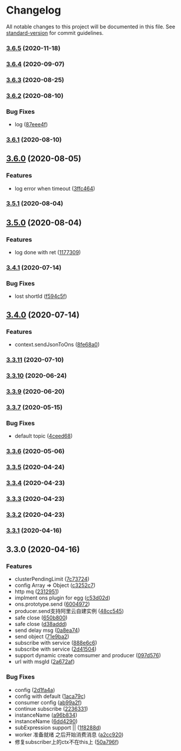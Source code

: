 # Changelog

All notable changes to this project will be documented in this file. See [standard-version](https://github.com/conventional-changelog/standard-version) for commit guidelines.

### [3.6.5](https://github.com/weidian-lab/egg-ons/compare/v3.6.4...v3.6.5) (2020-11-18)

### [3.6.4](https://github.com/eggjs/egg-ons/compare/v3.6.3...v3.6.4) (2020-09-07)

### [3.6.3](https://github.com/eggjs/egg-ons/compare/v3.6.2...v3.6.3) (2020-08-25)

### [3.6.2](https://github.com/eggjs/egg-ons/compare/v3.6.1...v3.6.2) (2020-08-10)


### Bug Fixes

* log ([87eee4f](https://github.com/eggjs/egg-ons/commit/87eee4f9e92e2671a26923c8e726d5433fef56a0))

### [3.6.1](https://github.com/eggjs/egg-ons/compare/v3.6.0...v3.6.1) (2020-08-10)

## [3.6.0](https://github.com/eggjs/egg-ons/compare/v3.5.1...v3.6.0) (2020-08-05)


### Features

* log error when timeout ([3ffc464](https://github.com/eggjs/egg-ons/commit/3ffc4647882c642298ac6001159c13f24c3c1db6))

### [3.5.1](https://github.com/eggjs/egg-ons/compare/v3.5.0...v3.5.1) (2020-08-04)

## [3.5.0](https://github.com/eggjs/egg-ons/compare/v3.4.1...v3.5.0) (2020-08-04)


### Features

* log done with ret ([1177309](https://github.com/eggjs/egg-ons/commit/117730917026158cfb1363915aa871e72af4a285))

### [3.4.1](https://github.com/eggjs/egg-ons/compare/v3.4.0...v3.4.1) (2020-07-14)


### Bug Fixes

* lost shortId ([f594c5f](https://github.com/eggjs/egg-ons/commit/f594c5f421bd340c622fdd2f21626bc356f5f880))

## [3.4.0](https://github.com/eggjs/egg-ons/compare/v3.3.11...v3.4.0) (2020-07-14)


### Features

* context.sendJsonToOns ([8fe68a0](https://github.com/eggjs/egg-ons/commit/8fe68a0e6166fe04f6fd3b0fece0c7b31e91f0de))

### [3.3.11](https://github.com/eggjs/egg-ons/compare/v3.3.10...v3.3.11) (2020-07-10)

### [3.3.10](https://github.com/eggjs/egg-ons/compare/v3.3.9...v3.3.10) (2020-06-24)

### [3.3.9](https://github.com/eggjs/egg-ons/compare/v3.3.7...v3.3.9) (2020-06-20)

### [3.3.7](https://github.com/eggjs/egg-ons/compare/v3.3.6...v3.3.7) (2020-05-15)


### Bug Fixes

* default topic ([4ceed68](https://github.com/eggjs/egg-ons/commit/4ceed68f0b5d8ce5a48c5fdf60813f305f8291b3))

### [3.3.6](https://github.com/eggjs/egg-ons/compare/v3.3.5...v3.3.6) (2020-05-06)

### [3.3.5](https://github.com/eggjs/egg-ons/compare/v3.3.4...v3.3.5) (2020-04-24)

### [3.3.4](https://github.com/eggjs/egg-ons/compare/v3.3.3...v3.3.4) (2020-04-23)

### [3.3.3](https://github.com/eggjs/egg-ons/compare/v3.3.2...v3.3.3) (2020-04-23)

### [3.3.2](https://github.com/eggjs/egg-ons/compare/v3.3.1...v3.3.2) (2020-04-23)

### [3.3.1](https://github.com/eggjs/egg-ons/compare/v3.3.0...v3.3.1) (2020-04-16)

## 3.3.0 (2020-04-16)


### Features

* clusterPendingLimit ([7c73724](https://github.com/eggjs/egg-ons/commit/7c73724292ffffe3ee698314ee1978f7de4d3403))
* config Array => Object ([c3252c7](https://github.com/eggjs/egg-ons/commit/c3252c735aa8caed0d98ba5ac44dbb7e3429f0c6))
* http mq ([2312951](https://github.com/eggjs/egg-ons/commit/2312951da3c32e1835d19c1295827f0583f71ae1))
* implment ons plugin for egg ([c53d02d](https://github.com/eggjs/egg-ons/commit/c53d02dc67651eb2c6e9edbb2c0dc1cbb9f0f860))
* ons.prototype.send ([6004972](https://github.com/eggjs/egg-ons/commit/6004972c3f63d9854621dcc6d1724f9796276e88))
* producer.send支持阿里云自建实例 ([48cc545](https://github.com/eggjs/egg-ons/commit/48cc5452e86ba9fa68795c82bb4b4beb734667c2))
* safe close ([650b800](https://github.com/eggjs/egg-ons/commit/650b8003b98d45e8fe1395760ae7db573f72f84a))
* safe close ([d38addd](https://github.com/eggjs/egg-ons/commit/d38addd08ff5f1a5398f35688166f04d63659d3c))
* send delay msg ([0a8ea74](https://github.com/eggjs/egg-ons/commit/0a8ea741b723018e2cf67201ba9f13036e5b228b))
* send object ([71e9ba2](https://github.com/eggjs/egg-ons/commit/71e9ba2e324d26c26284dac7c976869ce6f6bde6))
* subscribe with service ([888e6c6](https://github.com/eggjs/egg-ons/commit/888e6c6d876945f0dda78e2478b048685a82e905))
* subscribe with service ([2d41504](https://github.com/eggjs/egg-ons/commit/2d415041555891ba59f49ac07a6127591e8d9b4a))
* support dynamic create comsumer and producer ([097d576](https://github.com/eggjs/egg-ons/commit/097d5765352e7f177170ec8f2b782d1034815a0d))
* url with msgId ([2a672af](https://github.com/eggjs/egg-ons/commit/2a672afd76b0c192e32c06944e11df2e5a663fce))


### Bug Fixes

* config ([2d1fa4a](https://github.com/eggjs/egg-ons/commit/2d1fa4a3fd7ccb77b5adcf299711c8623c02a9ea))
* config with default ([1aca79c](https://github.com/eggjs/egg-ons/commit/1aca79cc5eab2bfd82cbd4f268a753f910d2bf14))
* consumer config ([ab99a2f](https://github.com/eggjs/egg-ons/commit/ab99a2fd358c463c72462adc0c4a4a2e938de2fa))
* continue subscribe ([2236331](https://github.com/eggjs/egg-ons/commit/22363312ea1145e2c121bbb693e772b4b711a28a))
* instanceName ([a96b834](https://github.com/eggjs/egg-ons/commit/a96b8349c133e892cd88eec65a42fa0f62fdac08))
* instanceName ([6dd4290](https://github.com/eggjs/egg-ons/commit/6dd42903c77d0521a6bc2505d55b1211944bf8be))
* subExpression support || ([1f8288d](https://github.com/eggjs/egg-ons/commit/1f8288dbdfedab9cf73b3464967064199e351e92))
* worker 准备就绪 之后开始消费消息 ([a2cc920](https://github.com/eggjs/egg-ons/commit/a2cc9209324a2d9a6d2f877da87089aeee76c6ec))
* 修复subscriber上的ctx不在this上 ([50a796f](https://github.com/eggjs/egg-ons/commit/50a796fad1a989dc9d9e8aaf2a90e3bc799cf707))
